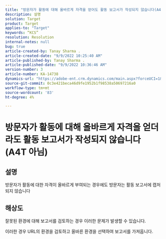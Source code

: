 ```yaml
---
title: "방문자가 활동에 대해 올바르게 자격을 얻어도 활동 보고서가 작성되지 않습니다(A4T 아님)."
description: 설명
solution: Target
product: Target
applies-to: "Target"
keywords: “KCS”
resolution: Resolution
internal-notes: null
bug: true
article-created-by: Tanay Sharma .
article-created-date: "9/9/2022 10:25:40 AM"
article-published-by: Tanay Sharma .
article-published-date: "9/9/2022 10:36:46 AM"
version-number: 3
article-number: KA-14738
dynamics-url: "https://adobe-ent.crm.dynamics.com/main.aspx?forceUCI=1&pagetype=entityrecord&etn=knowledgearticle&id=20c1b4bc-2930-ed11-9db1-002248086735"
source-git-commit: 0c3e421beca46d9fe1952b1f98538a50697216a0
workflow-type: tm+mt
source-wordcount: '83'
ht-degree: 4%

---
```


# 방문자가 활동에 대해 올바르게 자격을 얻더라도 활동 보고서가 작성되지 않습니다(A4T 아님)

## 설명


방문자가 활동에 대한 자격이 올바르게 부여되는 경우에도 방문자는 활동 보고서에 캡처되지 않습니다


## 해상도


잘못된 환경에 대해 보고서를 검토하는 경우 이러한 문제가 발생할 수 있습니다.



이러한 경우 URL의 환경을 검토하고 올바른 환경을 선택하여 보고서를 가져옵니다.
